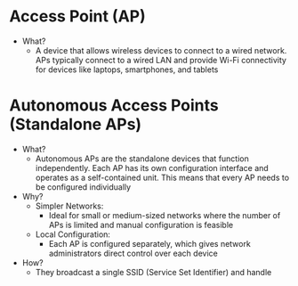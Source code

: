# Access Point (AP)
- What?
	- A device that allows wireless devices to connect to a wired network. APs typically connect to a wired LAN and provide Wi-Fi connectivity for devices like laptops, smartphones, and tablets

# Autonomous Access Points (Standalone APs)
- What?
	- Autonomous APs are the standalone devices that function independently. Each AP has its own configuration interface and operates as a self-contained unit. This means that every AP needs to be configured individually
- Why?
	- Simpler Networks:
		- Ideal for small or medium-sized networks where the number of APs is limited and manual configuration is feasible
	- Local Configuration:
		- Each AP is configured separately, which gives network administrators direct control over each device
- How?
	- They broadcast a single SSID (Service Set Identifier) and handle 